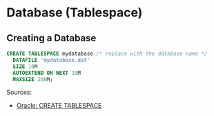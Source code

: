 # Database (Tablespace)

## Creating a Database
```sql
CREATE TABLESPACE mydatabase /* replace with the database name */
  DATAFILE 'mydatabase.dat'
  SIZE 10M
  AUTOEXTEND ON NEXT 10M
  MAXSIZE 200M;
```

Sources:
* [Oracle: CREATE TABLESPACE](https://docs.oracle.com/cd/B19306_01/server.102/b14200/statements_7003.htm)
